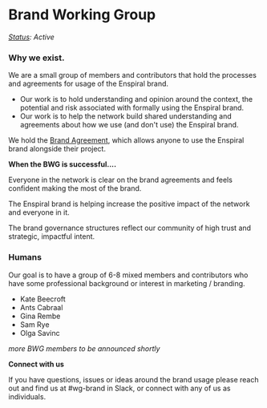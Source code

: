 Brand Working Group
===================
_[Status](https://docs.google.com/document/d/1RQrZE_9iw0ewIj7UCvC7SBLCziYwfi13vM5FbRDBCx4/edit?usp=sharing): Active_

### Why we exist.

We are a small group of members and contributors that hold the processes and agreements for usage of the Enspiral brand.

* Our work is to hold understanding and opinion around the context, the potential and risk associated with formally using the Enspiral brand.
* Our work is to help the network build shared understanding and agreements about how we use (and don't use) the Enspiral brand.

We hold the [Brand Agreement](/agreements/brand.md), which allows anyone to use the Enspiral brand alongside their project.

**When the BWG is successful....**

Everyone in the network is clear on the brand agreements and feels confident making the most of the brand.

The Enspiral brand is helping increase the positive impact of the network and everyone in it.

The brand governance structures reflect our community of high trust and strategic, impactful intent.


### Humans

Our goal is to have a group of 6-8 mixed members and contributors who have some professional background or interest in marketing / branding.

* Kate Beecroft
* Ants Cabraal
* Gina Rembe
* Sam Rye
* Olga Savinc

*more BWG members to be announced shortly*

**Connect with us**

If you have questions, issues or ideas around the brand usage please reach out and find us at #wg-brand in Slack, or connect with any of us as individuals.
